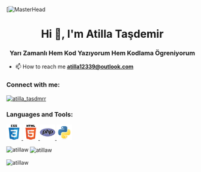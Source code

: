 [![MasterHead](https://www.neoldu.com/d/other/meteorgif.gif)
<h1 align="center">Hi 👋, I'm Atilla Taşdemir</h1>
<h3 align="center">Yarı Zamanlı Hem Kod Yazıyorum Hem Kodlama Ögreniyorum</h3>

- 📫 How to reach me **atilla12339@outlook.com**

<h3 align="left">Connect with me:</h3>
<p align="left">
<a href="https://instagram.com/atilla_tasdmrr" target="blank"><img align="center" src="https://raw.githubusercontent.com/rahuldkjain/github-profile-readme-generator/master/src/images/icons/Social/instagram.svg" alt="atilla_tasdmrr" height="30" width="40" /></a>
</p>

<h3 align="left">Languages and Tools:</h3>
<p align="left"> <a href="https://www.w3schools.com/css/" target="_blank" rel="noreferrer"> <img src="https://raw.githubusercontent.com/devicons/devicon/master/icons/css3/css3-original-wordmark.svg" alt="css3" width="40" height="40"/> </a> <a href="https://www.w3.org/html/" target="_blank" rel="noreferrer"> <img src="https://raw.githubusercontent.com/devicons/devicon/master/icons/html5/html5-original-wordmark.svg" alt="html5" width="40" height="40"/> </a> <a href="https://www.php.net" target="_blank" rel="noreferrer"> <img src="https://raw.githubusercontent.com/devicons/devicon/master/icons/php/php-original.svg" alt="php" width="40" height="40"/> </a> <a href="https://www.python.org" target="_blank" rel="noreferrer"> <img src="https://raw.githubusercontent.com/devicons/devicon/master/icons/python/python-original.svg" alt="python" width="40" height="40"/> </a> </p>

<p><img align="left" src="https://github-readme-stats.vercel.app/api/top-langs?username=atillaw&show_icons=true&locale=en&layout=compact" alt="atillaw" /></p>

<p>&nbsp;<img align="center" src="https://github-readme-stats.vercel.app/api?username=atillaw&show_icons=true&locale=en" alt="atillaw" /></p>

<p><img align="center" src="https://github-readme-streak-stats.herokuapp.com/?user=atillaw&" alt="atillaw" /></p>

